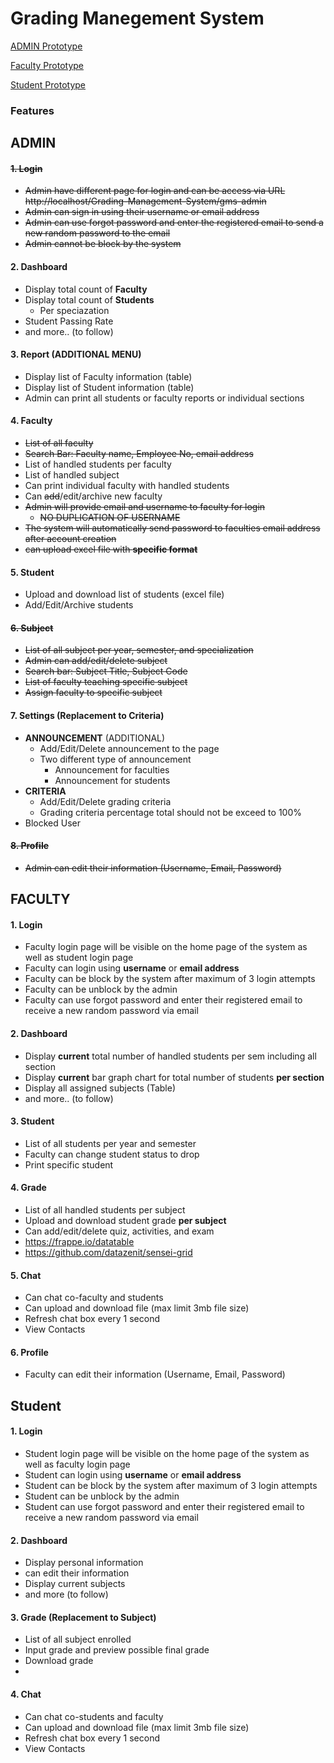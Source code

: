 # Grading Manegement System
[ADMIN Prototype](https://www.canva.com/design/DAFCEEyCcrQ/672SjYj7Klssa7LMEWNzZA/edit#)

[Faculty Prototype](https://www.canva.com/design/DAFB99XhFqo/U8Zw-RffFNYc748Dzy1o8g/edit?utm_content=DAFB99XhFqo&utm_campaign=designshare&utm_medium=link2&utm_source=sharebutton#)

[Student Prototype](https://www.canva.com/design/DAFCDf8idHE/xofDxLTk7EwPfY73NEkBZw/edit?utm_content=DAFCDf8idHE&utm_campaign=designshare&utm_medium=link2&utm_source=sharebutton)
### Features

## ADMIN
#### ~~1. Login~~ 
- ~~Admin have different page for login and can be access via URL http://localhost/Grading-Management-System/gms-admin~~
- ~~Admin can sign in using their username or email address~~
- ~~Admin can use forgot password and enter the registered email to send a new random password to the email~~
- ~~Admin cannot be block by the system~~

#### 2. Dashboard
- Display total count of __Faculty__
- Display total count of __Students__
    - Per speciazation
- Student Passing Rate
- and more.. (to follow)

#### 3. Report (ADDITIONAL MENU)
- Display list of Faculty information (table)
- Display list of Student information (table)
- Admin can print all students or faculty reports or individual sections

#### 4. Faculty
- ~~List of all faculty~~
- ~~Search Bar: Faculty name, Employee No, email address~~
- List of handled students per faculty
- List of handled subject
- Can print individual faculty with handled students
- Can ~~add~~/edit/archive new faculty
- ~~Admin will provide email and username to faculty for login~~
    - ~~NO DUPLICATION OF USERNAME~~
- ~~The system will automatically send password to faculties email address after account creation~~
- ~~can upload excel file with __specific format__~~

#### 5. Student
- Upload and download list of students (excel file)
- Add/Edit/Archive students

#### ~~6. Subject~~
- ~~List of all subject per year, semester, and specialization~~
- ~~Admin can add/edit/delete subject~~
- ~~Search bar: Subject Title, Subject Code~~
- ~~List of faculty teaching specific subject~~
- ~~Assign faculty to specific subject~~

#### 7. Settings (Replacement to Criteria)
- __ANNOUNCEMENT__ (ADDITIONAL)
    - Add/Edit/Delete announcement to the page
    - Two different type of announcement
        - Announcement for faculties
        - Announcement for students
- __CRITERIA__
    - Add/Edit/Delete grading criteria
    - Grading criteria percentage total should not be exceed to 100%
- Blocked User

#### ~~8. Profile~~
- ~~Admin can edit their information (Username, Email, Password)~~


## FACULTY
#### 1. Login
- Faculty login page will be visible on the home page of the system as well as student login page 
- Faculty can login using __username__ or __email address__
- Faculty can be block by the system after maximum of 3 login attempts
- Faculty can be unblock by the admin
- Faculty can use forgot password and enter their registered email to receive a new random password via email

#### 2. Dashboard
- Display __current__ total number of handled students per sem including all section
- Display __current__ bar graph chart for total number of students __per section__
- Display all assigned subjects (Table)
- and more.. (to follow)

#### 3. Student
- List of all students per year and semester
- Faculty can change student status to drop
- Print specific student

#### 4. Grade
- List of all handled students per subject
- Upload and download student grade __per subject__
- Can add/edit/delete quiz, activities, and exam
- https://frappe.io/datatable
- https://github.com/datazenit/sensei-grid

#### 5. Chat
- Can chat co-faculty and students
- Can upload and download file (max limit 3mb file size)
- Refresh chat box every 1 second
- View Contacts

#### 6. Profile
- Faculty can edit their information (Username, Email, Password)

## Student
#### 1. Login
- Student login page will be visible on the home page of the system as well as faculty login page 
- Student can login using __username__ or __email address__
- Student can be block by the system after maximum of 3 login attempts
- Student can be unblock by the admin
- Student can use forgot password and enter their registered email to receive a new random password via email

#### 2. Dashboard
- Display personal information
- can edit their information
- Display current subjects
- and more (to follow)

#### 3. Grade (Replacement to Subject)
- List of all subject enrolled
- Input grade and preview possible final grade
- Download grade
- 

#### 4. Chat
- Can chat co-students and faculty
- Can upload and download file (max limit 3mb file size)
- Refresh chat box every 1 second
- View Contacts
